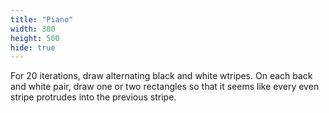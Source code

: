 ```yaml
---
title: "Piano"
width: 300
height: 500
hide: true
---
```


For 20 iterations, draw alternating black and white wtripes. On each back and white pair, draw one or two rectangles so that it seems like every even stripe protrudes into the previous stripe.
